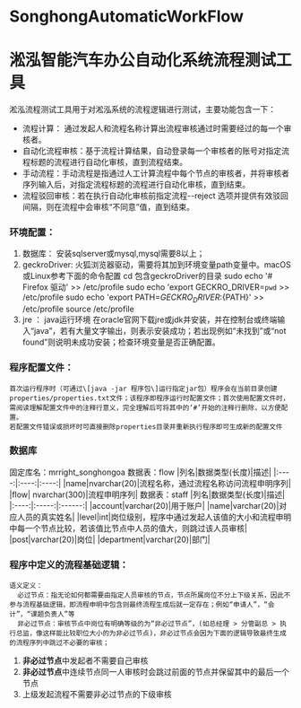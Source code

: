 # SonghongAutomaticWorkFlow
# 淞泓智能汽车办公自动化系统流程测试工具

淞泓流程测试工具用于对淞泓系统的流程逻辑进行测试，主要功能包含一下：
+ 流程计算： 通过发起人和流程名称计算出流程审核通过时需要经过的每一个审核者。
+ 自动化流程审核：基于流程计算结果，自动登录每一个审核者的账号对指定流程标题的流程进行自动化审核，直到流程结束。
+ 手动流程：手动流程是指通过人工计算流程中每个节点的审核者，并将审核者序列输入后，对指定流程标题的流程进行自动化审核，直到结束。
+ 流程驳回审核：若在执行自动化审核前指定流程--reject 选项并提供有效驳回间隔，则在流程中会审核“不同意”值，直到结束。

### 环境配置：
1. 数据库： 安装sqlserver或mysql,mysql需要8以上；
2. geckroDriver: 火狐浏览器驱动，需要将其加到环境变量path变量中。macOS或Linux参考下面的命令配置
  cd 包含geckroDriver的目录
  sudo echo '# Firefox 驱动' >> /etc/profile
  sudo echo 'export GECKRO_DRIVER=`pwd` >> /etc/profile
  sudo echo 'export PATH=${GECKRO_DRIVER}:${PATH}' >> /etc/profile
  source /etc/profile
3. jre ： java运行环境
  在oracle官网下载jre或jdk并安装，并在控制台或终端输入“java”，若有大量文字输出，则表示安装成功；若出现例如“未找到”或“not found”则说明未成功安装；检查环境变量是否正确配置。
### 程序配置文件：
    首次运行程序时（可通过\[java -jar 程序包\]运行指定jar包）程序会在当前目录创建properties/properties.txt文件；该程序即程序运行时配置文件；首次使用配置文件时，需阅读理解配置文件中的注释行意义，完全理解后可将其中的‘#’开始的注释行删除，以方便配置。
    若配置文件错误或损坏时可直接删除properties目录并重新执行程序即可生成新的配置文件
### 数据库
固定库名：mrright_songhongoa
数据表：flow
   |列名|数据类型(长度)|描述|
   |:----:|:----:|:----:|
   |name|nvarchar(20)|流程名称，通过流程名称访问流程申明序列|
   |flow| nvarchar(300)|流程申明序列|
   数据表：staff
   |列名|数据类型(长度)|描述|
   |:----:|:-----:|:------:|
   |account|varchar(20)|用于账户|
   |name|varchar(20)|对应人员的真实姓名|
   |level|int|岗位级别，程序中通过发起人该值的大小和流程申明中每一个节点比较，若该值比节点中人员的值大，则跳过该人员审核|
   |post|varchar(20)|岗位|
   |department|varchar(20)|部门|
### 程序中定义的流程基础逻辑：
    语义定义：
      必过节点：指无论如何都需要由指定人员审核的节点，节点所属岗位不分上下级关系，因此不参与流程基础逻辑，即流程申明中包含则最终流程生成后就一定存在；例如“申请人”，“会计”，“课题负责人”等
      非必过节点：审核节点中岗位有明确等级的为“非必过节点”，(如总经理 > 分管副总 > 执行总监，像这样能比较职位大小的为非必过节点)，非必过节点会因为下面的逻辑导致最终生成的流程序列中跳过不必要的审核；
  1. **非必过节点**中发起者不需要自己审核
  2. **非必过节点**中连续节点同一人审核时会跳过前面的节点并保留其中的最后一个节点
  3. 上级发起流程不需要非必过节点的下级审核
